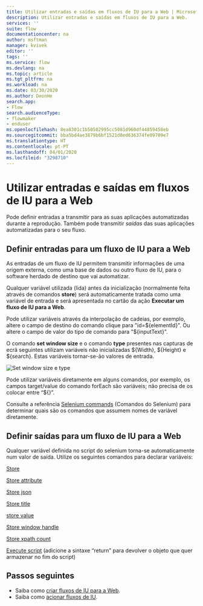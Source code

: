 ```yaml
---
title: Utilizar entradas e saídas em fluxos de IU para a Web | Microsoft Docs
description: Utilizar entradas e saídas em fluxos de IU para a Web.
services: ''
suite: flow
documentationcenter: na
author: msftman
manager: kvivek
editor: ''
tags: ''
ms.service: flow
ms.devlang: na
ms.topic: article
ms.tgt_pltfrm: na
ms.workload: na
ms.date: 03/30/2020
ms.author: DeonHe
search.app:
- Flow
search.audienceType:
- flowmaker
- enduser
ms.openlocfilehash: 8ea8301c1b50502995cc5081d960df44859458eb
ms.sourcegitcommit: bba5bd4ae3879b6bf1521d8ed636374fe09709e7
ms.translationtype: HT
ms.contentlocale: pt-PT
ms.lasthandoff: 04/01/2020
ms.locfileid: "3298710"
---
```

# <a name="use-inputs-and-outputs-in-web-ui-flows"></a>Utilizar entradas e saídas em fluxos de IU para a Web

Pode definir entradas a transmitir para as suas aplicações automatizadas durante a reprodução. Também pode transmitir *saídas* das suas aplicações automatizadas para o seu fluxo.

## <a name="define-inputs-for-a-web-ui-flow"></a>Definir entradas para um fluxo de IU para a Web

As entradas de um fluxo de IU permitem transmitir informações de uma origem externa, como uma base de dados ou outro fluxo de IU, para o software herdado de destino que vai automatizar.

Qualquer variável utilizada (lida) antes da inicialização (normalmente feita através de comandos **store**) será automaticamente tratada como uma variável de entrada e será apresentada no cartão da ação **Executar um fluxo de IU para a Web**.

Pode utilizar variáveis através da interpolação de cadeias, por exemplo, altere o campo de destino do comando clique para "id=\${elementId}". Ou altere o campo de valor do tipo de comando para "\${inputText}".

O comando **set window size** e o comando **type** presentes nas capturas de ecrã seguintes utilizam variáveis não inicializadas \${Width}, \${Height} e \${search}. Estas variáveis tornar-se-ão valores de entrada.

![Set window size e type](../media/inputs-outputs-web/set-window-size.png "Set window size e type")

Pode utilizar variáveis diretamente em alguns comandos, por exemplo, os campos target/value do comando forEach são variáveis; não precisa de os colocar entre “\${}”.

Consulte a referência [Selenium commands](https://www.seleniumhq.org/selenium-ide/docs/en/api/commands/) (Comandos do Selenium) para determinar quais são os comandos que assumem nomes de variável diretamente.

## <a name="define-outputs-for-a-web-ui-flow"></a>Definir saídas para um fluxo de IU para a Web

Qualquer variável definida no script do selenium torna-se automaticamente num valor de saída. Utilize os seguintes comandos para declarar variáveis:

[Store](https://www.seleniumhq.org/selenium-ide/docs/en/api/commands/#store)

[Store attribute](https://www.seleniumhq.org/selenium-ide/docs/en/api/commands/#store-attribute)

[Store json](https://www.seleniumhq.org/selenium-ide/docs/en/api/commands/#store-json)

[Store title](https://www.seleniumhq.org/selenium-ide/docs/en/api/commands/#store-title)

[store value](https://www.seleniumhq.org/selenium-ide/docs/en/api/commands/#store-value)

[Store window handle](https://www.seleniumhq.org/selenium-ide/docs/en/api/commands/#store-window-handle)

[Store xpath count](https://www.seleniumhq.org/selenium-ide/docs/en/api/commands/#store-xpath-count)

[Execute script](https://www.seleniumhq.org/selenium-ide/docs/en/api/commands/#execute-script) (adicione a sintaxe “return” para devolver o objeto que quer armazenar no fim do script)

## <a name="next-steps"></a>Passos seguintes

- Saiba como [criar fluxos de IU para a Web](create-web.md).
- Saiba como [acionar fluxos de IU](run-ui-flow.md).

